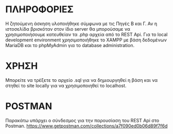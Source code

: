 # ΠΛΗΡΟΦΟΡΙΕΣ
 Η ζητούμενη άσκηση υλοποιήθηκε σύμφωνα με τις Πηγές Β και Γ. Αν η ιστοσελίδα βρισκόταν στον ίδιο server θα μπορούσαμε να χρησιμοποιήσουμε κατευθείαν τα .php αρχεία από το REST Api.
Για το local development environment χρησιμοποιήθηκε το XAMPP με βάση δεδομένων MariaDB και το phpMyAdmin για το database administration.

# ΧΡΗΣΗ
Μπορείτε να τρέξετε το αρχείο .sql για να δημιουργηθεί η βάση και να στηθεί το site locally για να χρησιμοποιηθεί το localhost.

# POSTMAN
Παρακάτω υπάρχει ο σύνδεσμος για την παρουσίαση του REST Api στο Postman.
https://www.getpostman.com/collections/a7f090ed0b06d89f7f6d
